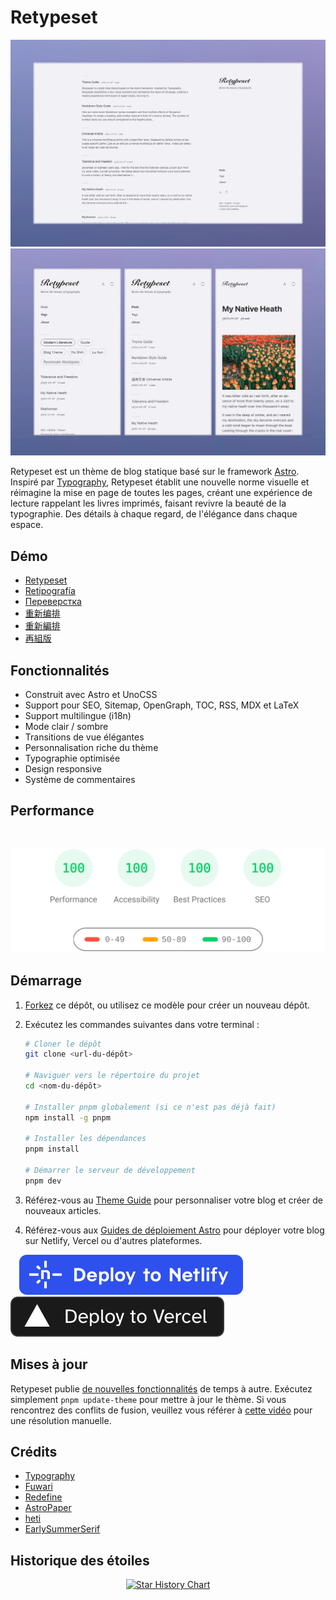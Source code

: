 # Retypeset

![Cover Image](../images/retypeset-en-desktop.webp)
![Cover Image](../images/retypeset-en-mobile.webp)

Retypeset est un thème de blog statique basé sur le framework [Astro](https://astro.build/). Inspiré par [Typography](https://astro-theme-typography.vercel.app/), Retypeset établit une nouvelle norme visuelle et réimagine la mise en page de toutes les pages, créant une expérience de lecture rappelant les livres imprimés, faisant revivre la beauté de la typographie. Des détails à chaque regard, de l'élégance dans chaque espace.

## Démo

- [Retypeset](https://retypeset.radishzz.cc/en/)
- [Retipografía](https://retypeset.radishzz.cc/es/)
- [Переверстка](https://retypeset.radishzz.cc/ru/)
- [重新编排](https://retypeset.radishzz.cc/)
- [重新編排](https://retypeset.radishzz.cc/zh-tw/)
- [再組版](https://retypeset.radishzz.cc/ja/)

## Fonctionnalités

- Construit avec Astro et UnoCSS
- Support pour SEO, Sitemap, OpenGraph, TOC, RSS, MDX et LaTeX
- Support multilingue (i18n)
- Mode clair / sombre
- Transitions de vue élégantes
- Personnalisation riche du thème
- Typographie optimisée
- Design responsive
- Système de commentaires

## Performance

<br>
<p align="center">
  <a href="https://pagespeed.web.dev/analysis?url=https%3A%2F%2Fretypeset.radishzz.cc%2Fen%2F&form_factor=desktop">
    <img width="710" alt="Retypeset Lighthouse Score" src="../images/retypeset-lighthouse-score.svg">
  <a>
</p>

## Démarrage

1. [Forkez](https://github.com/radishzzz/astro-theme-retypeset/fork) ce dépôt, ou utilisez ce modèle pour créer un nouveau dépôt.
2. Exécutez les commandes suivantes dans votre terminal :

   ```bash
   # Cloner le dépôt
   git clone <url-du-dépôt>

   # Naviguer vers le répertoire du projet
   cd <nom-du-dépôt>

   # Installer pnpm globalement (si ce n'est pas déjà fait)
   npm install -g pnpm

   # Installer les dépendances
   pnpm install

   # Démarrer le serveur de développement
   pnpm dev
   ```

3. Référez-vous au [Theme Guide](https://retypeset.radishzz.cc/en/posts/theme-guide/) pour personnaliser votre blog et créer de nouveaux articles.
4. Référez-vous aux [Guides de déploiement Astro](https://docs.astro.build/fr/guides/deploy/) pour déployer votre blog sur Netlify, Vercel ou d'autres plateformes.

&emsp;[![Deploy to Netlify](../images/deploy-netlify.svg)](https://app.netlify.com/start) [![Deploy to Vercel](../images/deploy-vercel.svg)](https://vercel.com/new)

## Mises à jour

Retypeset publie [de nouvelles fonctionnalités](https://github.com/radishzzz/astro-theme-retypeset/issues/18) de temps à autre. Exécutez simplement `pnpm update-theme` pour mettre à jour le thème. Si vous rencontrez des conflits de fusion, veuillez vous référer à [cette vidéo](https://youtu.be/lz5OuKzvadQ?si=sH_ALNgqxrYqNVQT) pour une résolution manuelle.

## Crédits

- [Typography](https://github.com/moeyua/astro-theme-typography)
- [Fuwari](https://github.com/saicaca/fuwari)
- [Redefine](https://github.com/EvanNotFound/hexo-theme-redefine)
- [AstroPaper](https://github.com/satnaing/astro-paper)
- [heti](https://github.com/sivan/heti)
- [EarlySummerSerif](https://github.com/GuiWonder/EarlySummerSerif)

## Historique des étoiles

<p align="center">
<a href="https://star-history.com/#radishzzz/astro-theme-retypeset&Date">
  <picture>
    <source media="(prefers-color-scheme: dark)" srcset="https://api.star-history.com/svg?repos=radishzzz/astro-theme-retypeset&type=Date&theme=dark" />
    <source media="(prefers-color-scheme: light)" srcset="https://api.star-history.com/svg?repos=radishzzz/astro-theme-retypeset&type=Date" />
    <img alt="Star History Chart" src="https://api.star-history.com/svg?repos=radishzzz/astro-theme-retypeset&type=Date" />
  </picture>
</p>
